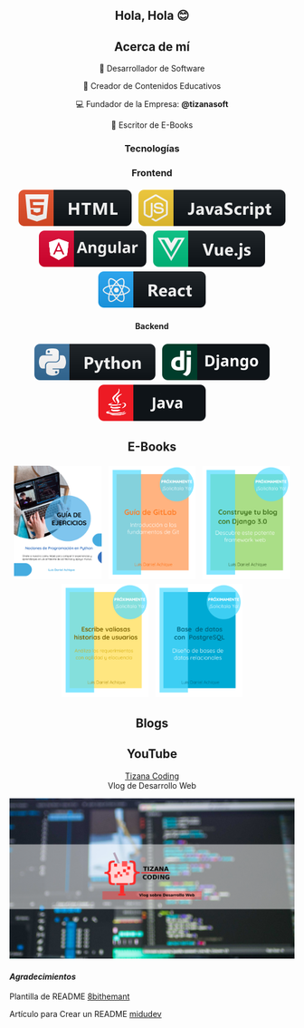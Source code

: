 <section align="center">
 
## Hola, Hola :blush:

## Acerca de mí

<div align="center">
 
 :iphone: Desarrollador de Software

 :sparkling_heart: Creador de Contenidos Educativos
 
 :computer: Fundador de la Empresa: **@tizanasoft**
 
 :bookmark_tabs: Escritor de E-Books
 
</div>

</section>

<section align="center">

### Tecnologías

<div align="center">

### Frontend

<p align="center">

 <img src="./imgs/html.svg" alt="HTML" style="vertical-align:top; margin:4px">

 <img src="./imgs/js.svg" alt="JavaScript" style="vertical-align:top; margin:4px">

 <img src="./imgs/angular.svg" alt="Angular" style="vertical-align:top; margin:4px">

 <img src="./imgs/vue.svg" alt="Vue" style="vertical-align:top; margin:4px">

 <img src="./imgs/react.svg" alt="Twitter" style="vertical-align:top; margin:4px">
  
</p>
</div>

</section>

<section align="center">
 
#### Backend

<p align="center">
 
  <img src="https://raw.githubusercontent.com/8bithemant/8bithemant/master/svg/dev/languages/python.svg" alt="Python" style="vertical-align:top; margin:4px">

 <img src="./imgs/django.svg" alt="Django" style="vertical-align:top; margin:4px">

 <img src="./imgs/java.svg" alt="Java" style="vertical-align:top; margin:4px">

</p>
 
</section>

<section align="center">
 
## E-Books

<p align="center">
<img src="./imgs/e-books/guia-ejercicios-python.png" alt="Guía de Ejercicios" style="vertical-align:top; margin:4px; height: 200px">

<img src="./imgs/e-books/guia-gitlab.png" alt="GitLab" style="vertical-align:top; margin:4px; height: 200px">

<img src="./imgs/e-books/blog-django.png" alt="PostgreSQL" style="vertical-align:top; margin:4px; height: 200px">

<img src="./imgs/e-books/historias-de-usuarios.png" alt="Historias de Usuario" style="vertical-align:top; margin:4px; height: 200px">


<img src="./imgs/e-books/postgressql.png" alt="PostgreSQL" style="vertical-align:top; margin:4px; height: 200px">

</p>
 
</section>

<section align="center">
 
## Blogs

</section>

<section align="center">

## YouTube

[Tizana Coding](https://www.youtube.com/channel/UCukcjedjyv1hgQB8OMBEYeQ) 
 <br>
 Vlog de Desarrollo Web
 
 ![alt text](imgs/my-channel.png)

 
</section>


#### ***Agradecimientos***

Plantilla de README [8bithemant](https://github.com/8bithemant)

Artículo para Crear un README
[midudev](https://midu.dev/como-crear-tu-perfil-de-github-con-readme/)

